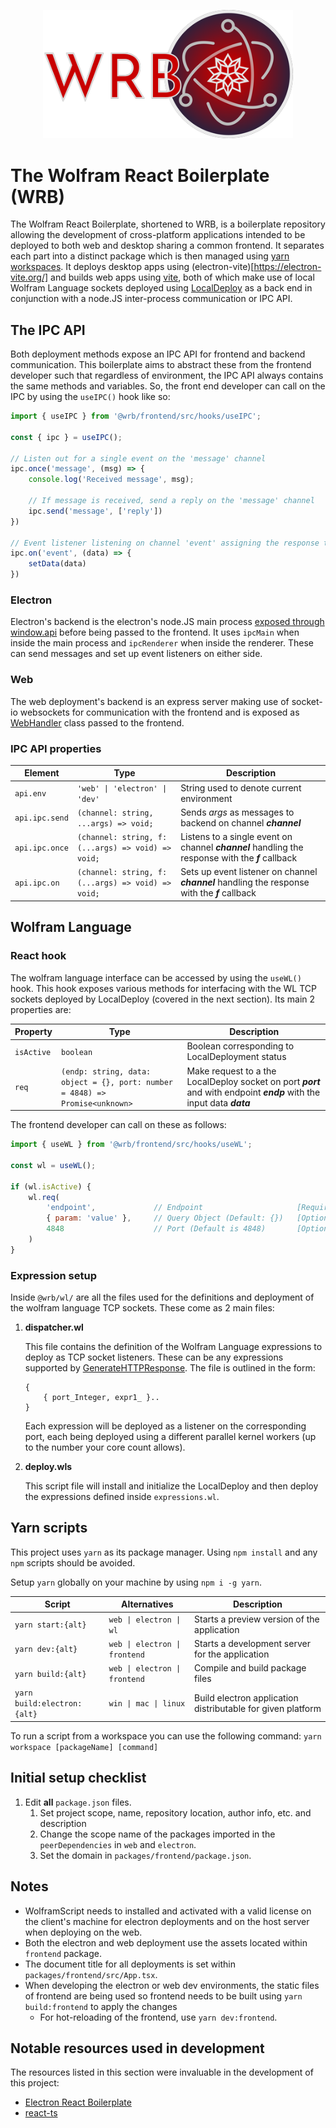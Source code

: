 <p style="text-align: center;">
	<img src="./packages/frontend/assets/banner.png" alt="isolated" width="400"/>
</p>

# The Wolfram React Boilerplate (WRB)

The Wolfram React Boilerplate, shortened to WRB, is a boilerplate repository allowing the development of cross-platform applications intended to be deployed to both web and desktop sharing a common frontend. It separates each part into a distinct package which is then managed using [yarn workspaces](https://classic.yarnpkg.com/lang/en/docs/workspaces/). It deploys desktop apps using (electron-vite)[https://electron-vite.org/] and builds web apps using [vite](https://vitejs.dev/), both of which make use of local Wolfram Language sockets deployed using [LocalDeploy](https://github.com/ToneAr/LocalDeploy) as a back end in conjunction with a node.JS inter-process communication or IPC API.

## The IPC API
Both deployment methods expose an IPC API for frontend and backend communication. This boilerplate aims to abstract these from the frontend developer such that regardless of environment, the IPC API always contains the same methods and variables. So, the front end developer can call on the IPC by using the `useIPC()` hook like so:
	
```js
import { useIPC } from '@wrb/frontend/src/hooks/useIPC';

const { ipc } = useIPC();

// Listen out for a single event on the 'message' channel
ipc.once('message', (msg) => {
	console.log('Received message', msg);

	// If message is received, send a reply on the 'message' channel
	ipc.send('message', ['reply'])
})

// Event listener listening on channel 'event' assigning the response to a state variable
ipc.on('event', (data) => {
	setData(data)
})
```

### Electron
Electron's backend is the electron's node.JS main process [exposed through window.api](./packages/electron/src/main/preload.ts) before being passed to the frontend. It uses `ipcMain` when inside the main process and `ipcRenderer` when inside the renderer. These can send messages and set up event listeners on either side.

### Web
The web deployment's backend is an express server making use of socket-io websockets for communication with the frontend and is exposed as [WebHandler](./packages/web/src/renderer/WebHandler.ts) class passed to the frontend.


### IPC API properties
| Element 			| Type 									| Description 	|
| --- 				| --- 									| --- 			|
| `api.env` 		| `'web' \| 'electron' \| 'dev'` 		| String used to denote current environment |
| `api.ipc.send` 	| `(channel: string, ...args) => void;`	| Sends *args* as messages to backend on channel ***channel*** |
| `api.ipc.once` 	| `(channel: string, f: (...args) => void) => void;` | Listens to a single event on channel ***channel*** handling the response with the ***f*** callback |
| `api.ipc.on`		| `(channel: string, f: (...args) => void) => void;` | Sets up event listener on channel ***channel*** handling the response with the ***f*** callback |

## Wolfram Language

### React hook
The wolfram language interface can be accessed by using the `useWL()` hook. This hook exposes various methods for interfacing with the WL TCP sockets deployed by LocalDeploy (covered in the next section). Its main 2 properties are:

| Property 		| Type		| Description 	|
| --- 			| --- 		| --- 			|
| `isActive` 	| `boolean`	| Boolean corresponding to LocalDeployment status	|
| `req` 		| `(endp: string, data: object = {}, port: number = 4848) => Promise<unknown>` | Make request to a the LocalDeploy socket on port ***port*** and with endpoint ***endp*** with the input data ***data*** |

The frontend developer can call on these as follows:

```js
import { useWL } from '@wrb/frontend/src/hooks/useWL';

const wl = useWL();

if (wl.isActive) {
	wl.req(
		'endpoint',				// Endpoint						[Required]
		{ param: 'value' },		// Query Object (Default: {}) 	[Optional]
		4848					// Port (Default is 4848) 		[Optional]
	)
}
```

### Expression setup
Inside `@wrb/wl/` are all the files used for the definitions and deployment of the wolfram language TCP sockets. These come as 2 main files:

1. **dispatcher.wl**

	This file contains the definition of the Wolfram Language expressions to deploy as TCP socket listeners. These can be any expressions supported by [GenerateHTTPResponse](http://reference.wolfram.com/language/ref/GenerateHTTPResponse.html). The file is outlined in the form:

	```wl
	{
		{ port_Integer, expr1_ }..
	}
	```

	Each expression will be deployed as a listener on the corresponding port, each being deployed using a different parallel kernel workers (up to the number your core count allows).

2. **deploy.wls**

	This script file will install and initialize the LocalDeploy and then deploy the expressions defined inside `expressions.wl`.

## Yarn scripts
This project uses `yarn` as its package manager.
Using `npm install` and any `npm` scripts should be avoided.

Setup `yarn` globally on your machine by using `npm i -g yarn`.

| Script 						| Alternatives 					| Description 										|
| --- 							| --- 							| ---		 										|
| `yarn start:{alt}` 			| `web \| electron \| wl` 		| Starts a preview version of the application 		|
| `yarn dev:{alt}` 				| `web \| electron \| frontend` | Starts a development server for the application 	|
| `yarn build:{alt}` 			| `web \| electron \| frontend` | Compile and build package files 					|
| `yarn build:electron:{alt}` 	| `win \| mac \| linux` 		| Build electron application distributable for given platform |

To run a script from a workspace you can use the following command:
`yarn workspace [packageName] [command]`

## Initial setup checklist
1. Edit **all** `package.json` files.
   1. Set project scope, name, repository location, author info, etc. and description
   2. Change the scope name of the packages imported in the `peerDependencies` in `web` and `electron`.
   3. Set the domain in `packages/frontend/package.json`.

## Notes
* WolframScript needs to installed and activated with a valid license on the client's machine for electron deployments and on the host server when deploying on the web.
* Both the electron and web deployment use the assets located within `frontend` package.
* The document title for all deployments is set within `packages/frontend/src/App.tsx`.
* When developing the electron or web dev environments, the static files of frontend are being used so frontend needs to be built using `yarn build:frontend` to apply the changes
  * For hot-reloading of the frontend, use `yarn dev:frontend`.

## Notable resources used in development
The resources listed in this section were invaluable in the development of this project:
- [Electron React Boilerplate](https://github.com/electron-react-boilerplate/electron-react-boilerplate)
- [react-ts](https://github.com/alex8088/quick-start/tree/master/packages/create-electron/playground/react-ts)
